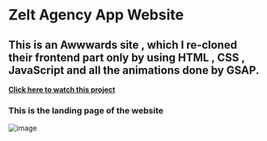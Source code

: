 # Zelt Agency App Website 

## This is an Awwwards site , which I re-cloned their frontend part only by using HTML , CSS , JavaScript and all the animations done by GSAP.

<b><a href="https://nilendra-vip.github.io/zelt-website/" target="_blank">Click here to watch this project</a></b>



### This is the landing page of the website

![image](https://github.com/nilendra-vip/zelt-website/assets/109471788/fe7b19e9-ac48-4aeb-923c-a7beecce34fb)

